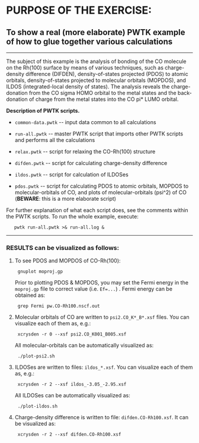 # PURPOSE OF THE EXERCISE:
## To show a real (more elaborate) PWTK example of how to glue together various calculations
--------------------------------------------------------------------

The subject of this example is the analysis of bonding of the CO
molecule on the Rh(100) surface by means of various techniques, such
as charge-density difference (DIFDEN), density-of-states projected
(PDOS) to atomic orbitals, density-of-states projected to molecular
orbitals (MOPDOS), and ILDOS (integrated-local density of states). The
analysis reveals the charge-donation from the CO sigma HOMO orbital to
the metal states and the back-donation of charge from the metal states
into the CO pi* LUMO orbital.


**Description of PWTK scripts.**

* `common-data.pwtk` -- input data common to all calculations

* `run-all.pwtk` -- master PWTK script that imports other PWTK scripts
                    and performs all the calculations
		  
* `relax.pwtk` -- script for relaxing the CO-Rh(100) structure

* `difden.pwtk` -- script for calculating charge-density difference

* `ildos.pwtk` -- script for calculation of ILDOSes

* `pdos.pwtk` -- script for calculating PDOS to atomic orbitals, MOPDOS
                 to molecular-orbitals of CO, and plots of
                 molecular-orbitals (psi^2) of CO (**BEWARE**: this is a
                 more elaborate script)

For further explanation of what each script does, see the comments
within the PWTK scripts. To run the whole example, execute:

       pwtk run-all.pwtk >& run-all.log &

------------------------------------------------------------------------

### RESULTS can be visualized as follows:


1. To see PDOS and MOPDOS of CO-Rh(100):

        gnuplot moproj.gp

   Prior to plotting PDOS & MOPDOS, you may set the Fermi energy in
   the `moproj.gp` file to correct value (i.e. `Ef=...`) . Fermi
   energy can be obtained as:
   
        grep Fermi pw.CO-Rh100.nscf.out
   
3. Molecular orbitals of CO are written to `psi2.CO_K*_B*.xsf`
   files. You can visualize each of them as, e.g.:

        xcrysden -r 0 --xsf psi2.CO_K001_B005.xsf

   All molecular-orbitals can be automatically visualized as:

        ./plot-psi2.sh


4. ILDOSes are written to files: `ildos_*.xsf`. You can visualize each
   of them as, e.g.:

        xcrysden -r 2 --xsf ildos_-3.05_-2.95.xsf

   All ILDOSes can be automatically visualized as:

        ./plot-ildos.sh


5. Charge-density difference is written to file: `difden.CO-Rh100.xsf`.
   It can be visualized as:

        xcrysden -r 2 --xsf difden.CO-Rh100.xsf
